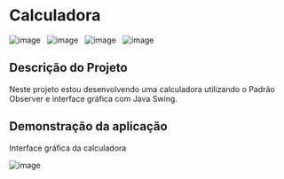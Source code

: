 <h1 align="left">Calculadora</h1>

![image](https://img.shields.io/badge/license-MIT-green) &nbsp; 
![image](https://img.shields.io/badge/IDE-IntelliJ%20IDEa-green) &nbsp;
![image](https://img.shields.io/badge/Java-v%2017.0.5-orange) &nbsp; 
![image](https://img.shields.io/badge/status-em%20desenvolvimento-green) &nbsp;
<br>

## Descrição do Projeto
<p align="left">Neste projeto estou desenvolvendo uma calculadora utilizando o Padrão Observer e interface gráfica com Java Swing.</p>

## Demonstração da aplicação
<p align="left">Interface gráfica da calculadora</p>

![image](https://i.imgur.com/kC2ruVe.png)




